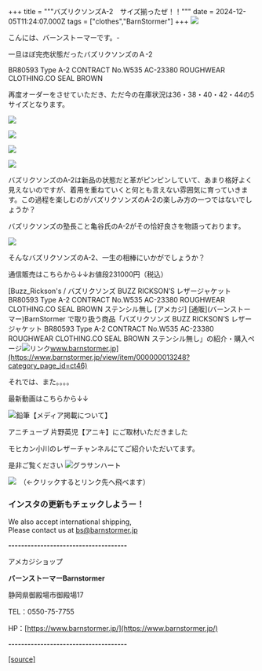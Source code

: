 +++
title = """バズリクソンズA-2　サイズ揃ったぜ！！"""
date = 2024-12-05T11:24:07.000Z
tags = ["clothes","BarnStormer"]
+++
[![](https://stat.ameba.jp/user_images/20231023/16/barnstormer-go/b2/03/p/o0420015015354743273.png)](https://ameblo.jp/barnstormer-go/entry-12825670498.html)

こんには、バーンストーマーです。-

一旦ほぼ完売状態だったバズリクソンズのＡ-2

BR80593 Type A-2 CONTRACT No.W535 AC-23380 ROUGHWEAR CLOTHING.CO SEAL BROWN

再度オーダーをさせていただき、ただ今の在庫状況は36・38・40・42・44の5サイズとなります。

[![](https://stat.ameba.jp/user_images/20241205/18/barnstormer-go/c3/31/j/o0426064015518060961.jpg)](https://stat.ameba.jp/user_images/20241205/18/barnstormer-go/c3/31/j/o0426064015518060961.jpg)

[![](https://stat.ameba.jp/user_images/20241205/18/barnstormer-go/0e/b0/j/o0466070015518060690.jpg)](https://stat.ameba.jp/user_images/20241205/18/barnstormer-go/0e/b0/j/o0466070015518060690.jpg)

[![](https://stat.ameba.jp/user_images/20241205/18/barnstormer-go/88/fe/j/o0466070015518060691.jpg)](https://stat.ameba.jp/user_images/20241205/18/barnstormer-go/88/fe/j/o0466070015518060691.jpg)

[![](https://stat.ameba.jp/user_images/20241205/18/barnstormer-go/6f/ac/j/o0466070015518060692.jpg)](https://stat.ameba.jp/user_images/20241205/18/barnstormer-go/6f/ac/j/o0466070015518060692.jpg)

バズリクソンズのA-2は新品の状態だと革がピンピンしていて、あまり格好よく見えないのですが、着用を重ねていくと何とも言えない雰囲気に育っていきます。この過程を楽しむのがバズリクソンズのA-2の楽しみ方の一つではないでしょうか？

バズリクソンズの塾長こと亀谷氏のA-2がその恰好良さを物語っております。

[![](https://stat.ameba.jp/user_images/20241205/18/barnstormer-go/22/98/j/o1024068215518062525.jpg)](https://stat.ameba.jp/user_images/20241205/18/barnstormer-go/22/98/j/o1024068215518062525.jpg)

そんなバズリクソンズのA-2、一生の相棒にいかがでしょうか？

通信販売はこちらから↓↓お値段231000円（税込）

[Buzz\_Rickson's / バズリクソンズ BUZZ RICKSON’S レザージャケット BR80593 Type A-2 CONTRACT No.W535 AC-23380 ROUGHWEAR CLOTHING.CO SEAL BROWN ステンシル無し \[アメカジ\] \[通販\](バーンストーマー)BarnStormer で取り扱う商品「バズリクソンズ BUZZ RICKSON’S レザージャケット BR80593 Type A-2 CONTRACT No.W535 AC-23380 ROUGHWEAR CLOTHING.CO SEAL BROWN ステンシル無し」の紹介・購入ページ![リンク](https://c.stat100.ameba.jp/ameblo/symbols/v3.20.0/svg/gray/editor_link.svg)www.barnstormer.jp](https://www.barnstormer.jp/view/item/000000013248?category_page_id=ct46)

それでは、また。。。。

最新動画はこちらから↓↓

![鉛筆](https://stat100.ameba.jp/blog/ucs/img/char/char3/519.png)【メディア掲載について】

アニチューブ 片野英児【アニキ】にご取材いただきました

モヒカン小川のレザーチャンネルにてご紹介いただいてます。

是非ご覧ください ![グラサンハート](https://stat100.ameba.jp/blog/ucs/img/char/char3/148.png)

[![](https://stat.ameba.jp/user_images/20230412/16/barnstormer-go/6a/23/p/o0108010815269242493.png)](https://www.instagram.com/barnstormer_daily/)　（←クリックするとリンク先へ飛べます）

### インスタの更新もチェックしようー！

We also accept international shipping,  
Please contact us at bs@barnstormer.jp

**\-------------------------------------**

アメカジショップ

**バーンストーマーBarnstormer**

静岡県御殿場市御殿場17

TEL：0550-75-7755

HP：[https://www.barnstormer.jp/](https://www.barnstormer.jp/)

**\-------------------------------------**

[[source]](https://ameblo.jp/barnstormer-go/entry-12877555455.html)
